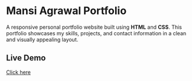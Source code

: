 # Mansi Agrawal Portfolio

A responsive personal portfolio website built using **HTML** and **CSS**. This portfolio showcases my skills, projects, and contact information in a clean and visually appealing layout.

## Live Demo
[Click here](https://mansi-portfolio2.netlify.app/)

